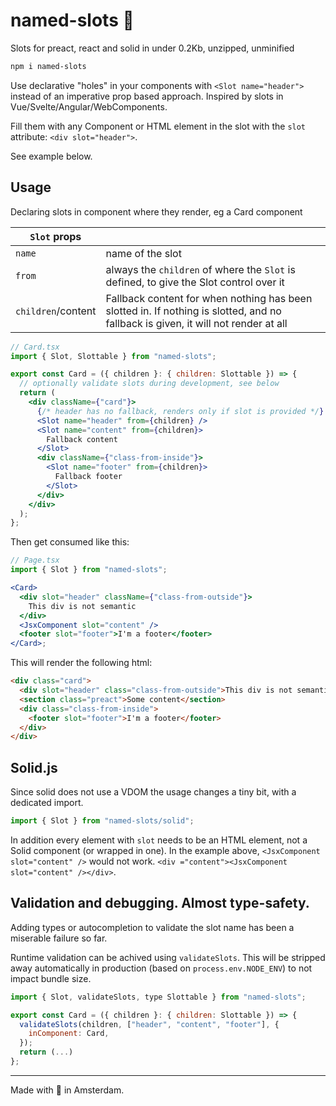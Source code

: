 # named-slots 🦥

Slots for preact, react and solid in under 0.2Kb, unzipped, unminified

```sh
npm i named-slots
```

Use declarative "holes" in your components with `<Slot name="header">` instead of an imperative prop based approach.
Inspired by slots in Vue/Svelte/Angular/WebComponents.

Fill them with any Component or HTML element in the slot with the `slot` attribute: `<div slot="header">`.

See example below.

## Usage

Declaring slots in component where they render, eg a Card component

| `Slot` props       |                                                                                                                                   |
| ------------------ | --------------------------------------------------------------------------------------------------------------------------------- |
| `name`             | name of the slot                                                                                                                  |
| `from`             | always the `children` of where the `Slot` is defined, to give the Slot control over it                                            |
| `children`/content | Fallback content for when nothing has been slotted in. If nothing is slotted, and no fallback is given, it will not render at all |

```jsx
// Card.tsx
import { Slot, Slottable } from "named-slots";

export const Card = ({ children }: { children: Slottable }) => {
  // optionally validate slots during development, see below
  return (
    <div className={"card"}>
      {/* header has no fallback, renders only if slot is provided */}
      <Slot name="header" from={children} />
      <Slot name="content" from={children}>
        Fallback content
      </Slot>
      <div className={"class-from-inside"}>
        <Slot name="footer" from={children}>
          Fallback footer
        </Slot>
      </div>
    </div>
  );
};
```

Then get consumed like this:

```jsx
// Page.tsx
import { Slot } from "named-slots";

<Card>
  <div slot="header" className={"class-from-outside"}>
    This div is not semantic
  </div>
  <JsxComponent slot="content" />
  <footer slot="footer">I'm a footer</footer>
</Card>;
```

This will render the following html:

```html
<div class="card">
  <div slot="header" class="class-from-outside">This div is not semantic</div>
  <section class="preact">Some content</section>
  <div class="class-from-inside">
    <footer slot="footer">I'm a footer</footer>
  </div>
</div>
```

## Solid.js

Since solid does not use a VDOM the usage changes a tiny bit, with a dedicated import.

```ts
import { Slot } from "named-slots/solid";
```

In addition every element with `slot` needs to be an HTML element, not a Solid component (or wrapped in one). In the example above, `<JsxComponent slot="content" />` would not work. `<div ="content"><JsxComponent slot="content" /></div>`.

## Validation and debugging. Almost type-safety.

Adding types or autocompletion to validate the slot name has been a miserable failure so far.

Runtime validation can be achived using `validateSlots`.
This will be stripped away automatically in production (based on `process.env.NODE_ENV`) to not impact bundle size.

```js
import { Slot, validateSlots, type Slottable } from "named-slots";

export const Card = ({ children }: { children: Slottable }) => {
  validateSlots(children, ["header", "content", "footer"], {
    inComponent: Card,
  });
  return (...)
};
```

---

Made with 🍕 in Amsterdam.
